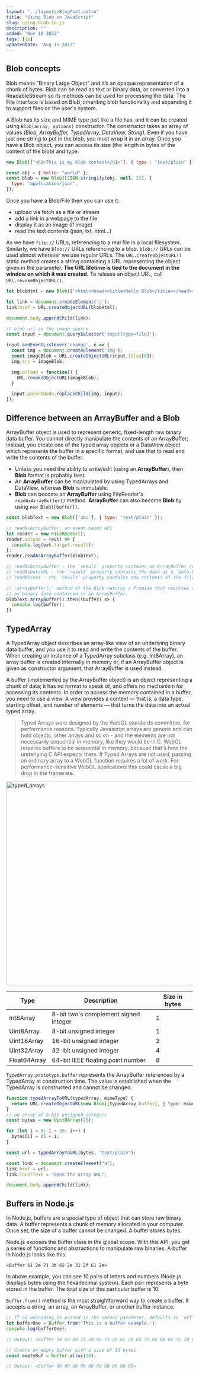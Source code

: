 ```yaml
---
layout: "../layouts/BlogPost.astro"
title: "Using Blob in JavaScript"
slug: using-blob-in-js
description: ""
added: "Nov 18 2022"
tags: [js]
updatedDate: "Aug 15 2023"
---
```


## Blob concepts
Blob means "Binary Large Object" and it’s an opaque representation of a chunk of bytes. Blob can be read as text or binary data, or converted into a ReadableStream so its methods can be used for processing the data. The File interface is based on Blob, inheriting blob functionality and expanding it to support files on the user's system.

A Blob has its size and MIME type just like a file has, and it can be created using `Blob(array, options)` constructor. The constructor takes an array of values *(Blob, ArrayBuffer, TypedArray, DataView, String)*. Even if you have just one string to put in the blob, you must wrap it in an array. Once you have a Blob object, you can access its size (the length in bytes of the content of the blob) and type.

```js
new Blob(["<h1>This is my blob content</h1>"], { type : "text/plain" });

const obj = { hello: "world" };
const blob = new Blob([JSON.stringify(obj, null, 2)], {
  type: "application/json",
});
```

Once you have a Blob/File then you can use it:
- upload via fetch as a file or stream
- add a link in a webpage to the file
- display it as an image (if image)
- read the text contents (json, txt, html...)

As we have `file://` URLs, referencing to a real file in a local filesystem. Similarly, we have `blob://` URLs referencing to a blob. `blob://` URLs can be used almost wherever we use regular URLs. The `URL.createObjectURL()` static method creates a string containing a URL representing the object given in the parameter. **The URL lifetime is tied to the document in the window on which it was created.** To release an object URL, call `URL.revokeObjectURL()`.

```js
let blobHtml = new Blob(['<html><head><title>Hello Blob</title></head><body><h1 style="color: red">Hello JavaScript!</h1></body></html>'], { type: 'text/html' });

let link = document.createElement('a');
link.href = URL.createObjectURL(blobHtml);

document.body.appendChild(link);
```

```js
// blob url as the image source
const input = document.querySelector('input[type=file]');

input.addEventListener('change', e => {
  const img = document.createElement('img');
  const imageBlob = URL.createObjectURL(input.files[0]);
  img.src = imageBlob;

  img.onload = function() {
    URL.revokeObjectURL(imageBlob);
  }

  input.parentNode.replaceChild(img, input);
});
```

## Difference between an ArrayBuffer and a Blob
ArrayBuffer object is used to represent generic, fixed-length raw binary data buffer. You cannot directly manipulate the contents of an ArrayBuffer; instead, you create one of the typed array objects or a DataView object which represents the buffer in a specific format, and use that to read and write the contents of the buffer.

- Unless you need the ability to write/edit (using an **ArrayBuffer**), then **Blob** format is probably best.
- An **ArrayBuffer** can be manipulated by using TypedArrays and DataView, whereas **Blob** is immutable.
- **Blob** can become an **ArrayBuffer** using FileReader's `readAsArrayBuffer()` method. **ArrayBuffer** can also become **Blob** by using `new Blob([buffer])`.

```js
const blobText = new Blob(['abc'], { type: 'text/plain' });

// readAsArrayBuffer, an event-based API
let reader = new FileReader();
reader.onload = (evt) => {
  console.log(evt.target.result);
};
reader.readAsArrayBuffer(blobText);

// readAsArrayBuffer - the `result` property contains an ArrayBuffer representing the file's data.
// readAsDataURL - the `result` property contains the data as a `data:URL` representing the file's data as a base64 encoded string.
// readAsText - the `result` property contains the contents of the file as a text string.

// `arrayBuffer()` method of the Blob returns a Promise that resolves with the contents of the blob 
// as binary data contained in an ArrayBuffer.
blobText.arrayBuffer().then((buffer) => {
  console.log(buffer);
})
```

## TypedArray
A TypedArray object describes an array-like view of an underlying binary data buffer, and you use it to read and write the contents of the buffer. When creating an instance of a TypedArray subclass (e.g. Int8Array), an array buffer is created internally in memory or, if an ArrayBuffer object is given as constructor argument, that ArrayBuffer is used instead.

A buffer (implemented by the ArrayBuffer object) is an object representing a chunk of data; it has no format to speak of, and offers no mechanism for accessing its contents. In order to access the memory contained in a buffer, you need to use a view. A view provides a context — that is, a data type, starting offset, and number of elements — that turns the data into an actual typed array.

> Typed Arrays were designed by the WebGL standards committee, for performance reasons. Typically Javascript arrays are generic and can hold objects, other arrays and so on - and the elements are not necessarily sequential in memory, like they would be in C. WebGL requires buffers to be sequential in memory, because that's how the underlying C API expects them. If Typed Arrays are not used, passing an ordinary array to a WebGL function requires a lot of work. For performance-sensitive WebGL applications this could cause a big drop in the framerate.

<img alt="typed_arrays" src="https://raw.gitmirror.com/kexiZeroing/blog-images/main/typed_arrays.png" width="550" />

| Type |  Description | Size in bytes
|  ---- | ---- | ---- | 
| Int8Array    | 8-bit two's complement signed integer | 1
| Uint8Array   | 8-bit unsigned integer	   | 1
| Uint16Array  | 16-bit unsigned integer   | 2
| Uint32Array  | 32-bit unsigned integer	 | 4
| Float64Array | 64-bit IEEE floating point number | 8


`TypedArray.prototype.buffer` represents the ArrayBuffer referenced by a TypedArray at construction time. The value is established when the TypedArray is constructed and cannot be changed.

```js
function typedArrayToURL(typedArray, mimeType) {
  return URL.createObjectURL(new Blob([typedArray.buffer], { type: mimeType }));
}
// an array of 8-bit unsigned integers
const bytes = new Uint8Array(26);

for (let i = 0; i < 26; i++) {
  bytes[i] = 65 + i;
}

const url = typedArrayToURL(bytes, "text/plain");

const link = document.createElement("a");
link.href = url;
link.innerText = "Open the array URL";

document.body.appendChild(link);
```

## Buffers in Node.js
In Node.js, buffers are a special type of object that can store raw binary data. A buffer represents a chunk of memory allocated in your computer. Once set, the size of a buffer cannot be changed. A buffer stores bytes.

Node.js exposes the Buffer class in the global scope. With this API, you get a series of functions and abstractions to manipulate raw binaries. A buffer in Node.js looks like this:

```
<Buffer 61 2e 71 3b 65 2e 31 2f 61 2e>
```

In above example, you can see 10 pairs of letters and numbers (Node.js displays bytes using the hexadecimal system). Each pair represents a byte stored in the buffer. The total size of this particular buffer is 10.

`Buffer.from()` method is the most straightforward way to create a buffer. It accepts a string, an array, an ArrayBuffer, or another buffer instance.

```js
// If no enconding is passed in the second parameter, defaults to 'utf-8'.
let bufferOne = Buffer.from('This is a buffer example.');
console.log(bufferOne);

// Output: <Buffer 54 68 69 73 20 69 73 20 61 20 62 75 66 66 65 72 20 65 78 61 6d 70 6c 65 2e>

// Create an empty buffer with a size of 10 bytes.
const emptyBuf = Buffer.alloc(10);

// Output: <Buffer 00 00 00 00 00 00 00 00 00 00>
```
